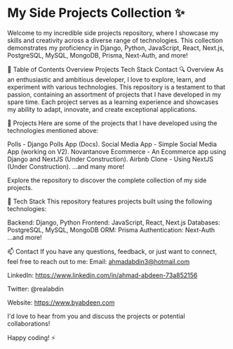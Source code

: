 # My Side Projects Collection :sparkles:
Welcome to my incredible side projects repository, where I showcase my skills and creativity across a diverse range of technologies. This collection demonstrates my proficiency in Django, Python, JavaScript, React, Next.js, PostgreSQL, MySQL, MongoDB, Prisma, Next-Auth, and more!

:rocket: Table of Contents
Overview
Projects
Tech Stack
Contact
:mag: Overview
As an enthusiastic and ambitious developer, I love to explore, learn, and experiment with various technologies. This repository is a testament to that passion, containing an assortment of projects that I have developed in my spare time. Each project serves as a learning experience and showcases my ability to adapt, innovate, and create exceptional applications.

:file_folder: Projects
Here are some of the projects that I have developed using the technologies mentioned above:

Polls - Django Polls App (Docs).
Social Media App  - Simple Social Media App (working on V2).
Novantanove Ecommerce - An Ecommerce app using Django and NextJS (Under Construction).
Airbnb Clone - Using NextJS (Under Construction).
...and many more!

Explore the repository to discover the complete collection of my side projects.

:wrench: Tech Stack
This repository features projects built using the following technologies:

Backend: Django, Python
Frontend: JavaScript, React, Next.js
Databases: PostgreSQL, MySQL, MongoDB
ORM: Prisma
Authentication: Next-Auth
...and more!



:mailbox: Contact
If you have any questions, feedback, or just want to connect, feel free to reach out to me:
Email: ahmadabdin3@hotmail.com

LinkedIn: https://www.linkedin.com/in/ahmad-abdeen-73a852156

Twitter: @realabdin

Website: https://www.byabdeen.com

I'd love to hear from you and discuss the projects or potential collaborations!

Happy coding! :zap:
